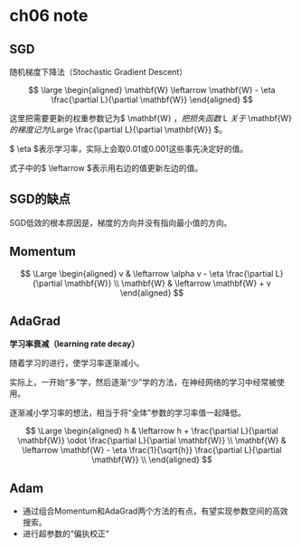 # ch06 note

## SGD
随机梯度下降法（Stochastic Gradient Descent）
 
$$
\large
\begin{aligned}
\mathbf{W} \leftarrow \mathbf{W} - \eta \frac{\partial L}{\partial \mathbf{W}}
\end{aligned}
$$

这里把需要更新的权重参数记为$ \mathbf{W} $，把损失函数$ L $关于$ \mathbf{W} $的梯度记为$\Large \frac{\partial L}{\partial \mathbf{W}} $。

$ \eta $表示学习率，实际上会取0.01或0.001这些事先决定好的值。

式子中的$ \leftarrow $表示用右边的值更新左边的值。

## SGD的缺点

SGD低效的根本原因是，梯度的方向并没有指向最小值的方向。

## Momentum

$$
\Large
\begin{aligned}
    v & \leftarrow \alpha v - \eta \frac{\partial L}{\partial \mathbf{W}} \\
    \mathbf{W} & \leftarrow \mathbf{W} + v
\end{aligned}
$$

## AdaGrad

**学习率衰减（learning rate decay）**

随着学习的进行，使学习率逐渐减小。

实际上，一开始“多”学，然后逐渐“少”学的方法，在神经网络的学习中经常被使用。

逐渐减小学习率的想法，相当于将“全体”参数的学习率值一起降低。

$$
\Large
\begin{aligned}
    h & \leftarrow h + \frac{\partial L}{\partial \mathbf{W}} \odot \frac{\partial L}{\partial \mathbf{W}} \\
    \mathbf{W} & \leftarrow \mathbf{W} - \eta \frac{1}{\sqrt{h}} \frac{\partial L}{\partial \mathbf{W}} \\
\end{aligned}
$$

## Adam

- 通过组合Momentum和AdaGrad两个方法的有点，有望实现参数空间的高效搜索。
- 进行超参数的“偏执校正”

